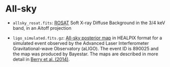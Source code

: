 All-sky
=======

* ``allsky_rosat.fits``: [ROSAT](http://heasarc.gsfc.nasa.gov/docs/rosat/rass.html) Soft X-ray Diffuse Background in the 3/4 keV band, in an Aitoff projection

* ``ligo_simulated.fits.gz``:
  [All-sky posterior map](http://www.ligo.org/scientists/first2years/) in
  HEALPIX format for a simulated event observed by the Advanced Laser
  Interferometer Gravitational-wave Observatory (aLIGO). The event ID is
  890025 and the map was produced by Bayestar. The maps are described in more
  detail in [Berry et al. (2014)](http://arxiv.org/abs/1411.6934).

